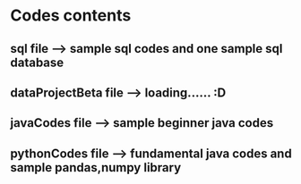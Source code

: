 # Codes contents

<h2>sql file              --> sample sql codes and one sample sql database</h1> </font>
<h2>dataProjectBeta file  --> loading......  :D</h1>
<h2>javaCodes file        --> sample beginner java codes</h1>
<h2>pythonCodes file      --> fundamental java codes and sample pandas,numpy library</h1>
